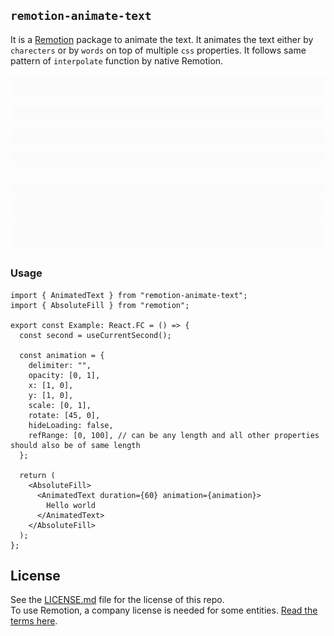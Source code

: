 ## `remotion-animate-text`

It is a [Remotion](https://remotion.dev/) package to animate the text. It animates the text either by `charecters` or by `words` on top of multiple `css` properties. It follows same pattern of `interpolate` function by native Remotion.

![Demo](./ezgif-4-d59156ac58.gif)

### Usage

```tsx
import { AnimatedText } from "remotion-animate-text";
import { AbsoluteFill } from "remotion";

export const Example: React.FC = () => {
  const second = useCurrentSecond();

  const animation = {
    delimiter: "",
    opacity: [0, 1],
    x: [1, 0],
    y: [1, 0],
    scale: [0, 1],
    rotate: [45, 0],
    hideLoading: false,
    refRange: [0, 100], // can be any length and all other properties should also be of same length
  };

  return (
    <AbsoluteFill>
      <AnimatedText duration={60} animation={animation}>
        Hello world
      </AnimatedText>
    </AbsoluteFill>
  );
};
```

## License

See the [LICENSE.md](LICENSE.md) file for the license of this repo.  
To use Remotion, a company license is needed for some entities. [Read the terms here](https://github.com/remotion-dev/remotion/blob/main/LICENSE.md).
